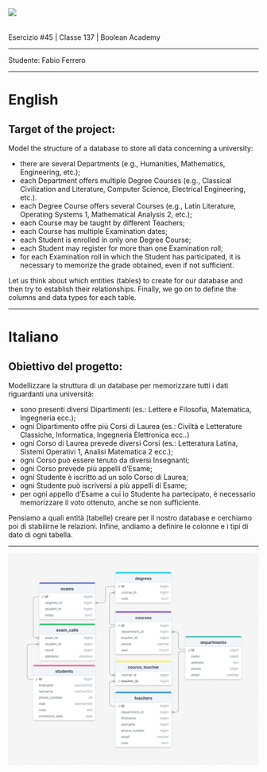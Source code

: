 <img src="https://lwfiles.mycourse.app/6368e5089f20781a7e4f1805-public/2c162927114072f9ebbf04043a593fb9.png" width="200">

<br>
<br>

Esercizio #45 | Classe 137 | Boolean Academy

---

Studente: Fabio Ferrero

---
# English

## Target of the project:
Model the structure of a database to store all data concerning a university:
- there are several Departments (e.g., Humanities, Mathematics, Engineering, etc.);
- each Department offers multiple Degree Courses (e.g., Classical Civilization and Literature, Computer Science, Electrical Engineering, etc.).
- each Degree Course offers several Courses (e.g., Latin Literature, Operating Systems 1, Mathematical Analysis 2, etc.);
- each Course may be taught by different Teachers;
- each Course has multiple Examination dates;
- each Student is enrolled in only one Degree Course;
- each Student may register for more than one Examination roll;
- for each Examination roll in which the Student has participated, it is necessary to memorize the grade obtained, even if not sufficient.

Let us think about which entities (tables) to create for our database and then try to establish their relationships. Finally, we go on to define the columns and data types for each table.

---
# Italiano

## Obiettivo del progetto:
Modellizzare la struttura di un database per memorizzare tutti i dati riguardanti una università:
- sono presenti diversi Dipartimenti (es.: Lettere e Filosofia, Matematica, Ingegneria ecc.);
- ogni Dipartimento offre più Corsi di Laurea (es.: Civiltà e Letterature Classiche, Informatica, Ingegneria Elettronica ecc..)
- ogni Corso di Laurea prevede diversi Corsi (es.: Letteratura Latina, Sistemi Operativi 1, Analisi Matematica 2 ecc.);
- ogni Corso può essere tenuto da diversi Insegnanti;
- ogni Corso prevede più appelli d’Esame;
- ogni Studente è iscritto ad un solo Corso di Laurea;
- ogni Studente può iscriversi a più appelli di Esame;
- per ogni appello d’Esame a cui lo Studente ha partecipato, è necessario memorizzare il voto ottenuto, anche se non sufficiente.

Pensiamo a quali entità (tabelle) creare per il nostro database e cerchiamo poi di stabilirne le relazioni. Infine, andiamo a definire le colonne e i tipi di dato di ogni tabella.

---

<img src="./dbtable.png">